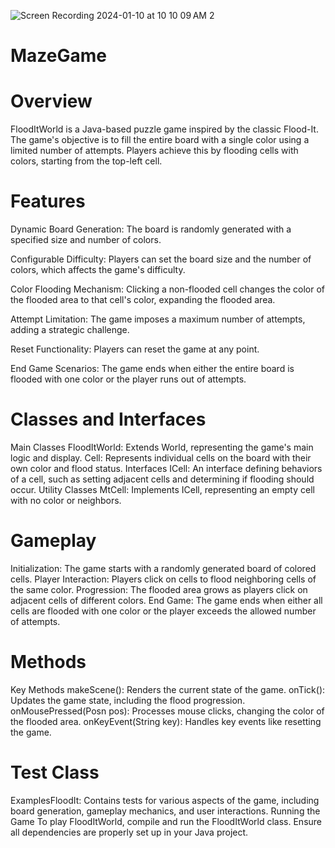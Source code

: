
![Screen Recording 2024-01-10 at 10 10 09 AM 2](https://github.com/BenoitSchiermeier/MazeGame/assets/132936530/7577a7b3-1118-4edf-8d05-8301d83b842b)




# MazeGame

# Overview
FloodItWorld is a Java-based puzzle game inspired by the classic Flood-It. The game's objective is to fill the entire board with a single color using a limited number of attempts. Players achieve this by flooding cells with colors, starting from the top-left cell.

# Features
Dynamic Board Generation: The board is randomly generated with a specified size and number of colors.

Configurable Difficulty: Players can set the board size and the number of colors, which affects the game's difficulty.

Color Flooding Mechanism: Clicking a non-flooded cell changes the color of the flooded area to that cell's color, expanding the flooded area.

Attempt Limitation: The game imposes a maximum number of attempts, adding a strategic challenge.

Reset Functionality: Players can reset the game at any point.

End Game Scenarios: The game ends when either the entire board is flooded with one color or the player runs out of attempts.


# Classes and Interfaces
Main Classes
FloodItWorld: Extends World, representing the game's main logic and display.
Cell: Represents individual cells on the board with their own color and flood status.
Interfaces
ICell: An interface defining behaviors of a cell, such as setting adjacent cells and determining if flooding should occur.
Utility Classes
MtCell: Implements ICell, representing an empty cell with no color or neighbors.
# Gameplay
Initialization: The game starts with a randomly generated board of colored cells.
Player Interaction: Players click on cells to flood neighboring cells of the same color.
Progression: The flooded area grows as players click on adjacent cells of different colors.
End Game: The game ends when either all cells are flooded with one color or the player exceeds the allowed number of attempts.
# Methods
Key Methods
makeScene(): Renders the current state of the game.
onTick(): Updates the game state, including the flood progression.
onMousePressed(Posn pos): Processes mouse clicks, changing the color of the flooded area.
onKeyEvent(String key): Handles key events like resetting the game.
# Test Class
ExamplesFloodIt: Contains tests for various aspects of the game, including board generation, gameplay mechanics, and user interactions.
Running the Game
To play FloodItWorld, compile and run the FloodItWorld class. Ensure all dependencies are properly set up in your Java project.

